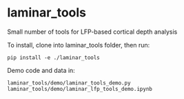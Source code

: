# laminar_tools

Small number of tools for LFP-based cortical depth analysis

To install, clone into laminar_tools folder, then run:

```
pip install -e ./laminar_tools
```

Demo code and data in:

```
laminar_tools/demo/laminar_tools_demo.py
laminar_tools/demo/laminar_lfp_tools_demo.ipynb
```
